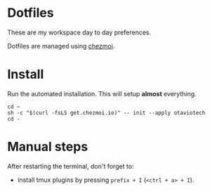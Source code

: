 # Dotfiles

These are my workspace day to day preferences.

Dotfiles are managed using [chezmoi](https://github.com/twpayne/chezmoi).

# Install

Run the automated installation. This will setup **almost** everything.

```shell
cd ~
sh -c "$(curl -fsLS get.chezmoi.io)" -- init --apply otaviotech
cd -
```
# Manual steps

After restarting the terminal, don't forget to:

- install tmux plugins by pressing `prefix + I` (`<ctrl + a> + I`).

